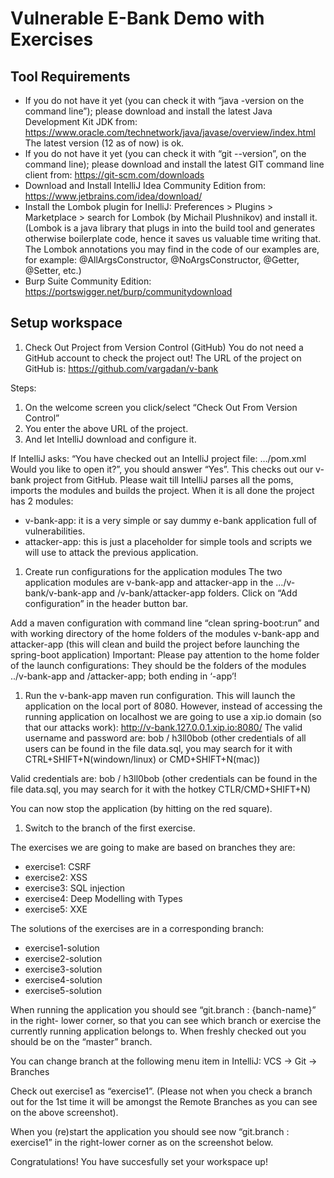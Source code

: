 # Vulnerable E-Bank Demo with Exercises

## Tool Requirements

*	If you do not have it yet (you can check it with “java -version on the command line”); please download and install the latest Java Development Kit JDK from:
https://www.oracle.com/technetwork/java/javase/overview/index.html
The latest version (12 as of now) is ok.
*	If you do not have it yet (you can check it with “git --version”, on the command line);
please download and install the latest GIT command line client from:
https://git-scm.com/downloads 
*	Download and Install IntelliJ Idea Community Edition from: https://www.jetbrains.com/idea/download/
*	Install the Lombok plugin for InelliJ:
Preferences > Plugins > Marketplace > search for Lombok (by Michail Plushnikov) and install it. 
(Lombok is a java library that plugs in into the build tool and generates otherwise boilerplate code, hence it saves us valuable time writing that. 
The Lombok annotations you may find in the code of our examples are, for example: @AllArgsConstructor, @NoArgsConstructor, @Getter, @Setter, etc.)
*	Burp Suite Community Edition: https://portswigger.net/burp/communitydownload


## Setup workspace

1. Check Out Project from Version Control (GitHub)
You do not need a GitHub account to check the project out!
The URL of the project on GitHub is: https://github.com/vargadan/v-bank 

Steps:
  1. On the welcome screen you click/select “Check Out From Version Control”
  1. You enter the above URL of the project.
  1. And let IntelliJ download and configure it. 
  
<Screenshot>

If IntelliJ asks: “You have checked out an IntelliJ project file: …/pom.xml
Would you like to open it?”, you should answer “Yes”.
This checks out our v-bank project from GitHub.
Please wait till IntelliJ parses all the poms, imports the modules and builds the project. 
When it is all done the project has 2 modules:
*	v-bank-app: it is a very simple or say dummy e-bank application full of vulnerabilities.
*	attacker-app: this is just a placeholder for simple tools and scripts we will use to attack the previous application.

1. Create run configurations for the application modules 
The two application modules are v-bank-app and attacker-app in the …/v-bank/v-bank-app and /v-bank/attacker-app folders.
Click on “Add configuration” in the header button bar.

<Screenshot>

Add a maven configuration with command line “clean spring-boot:run” and with working directory of the home folders of the modules v-bank-app and attacker-app
(this will clean and build the project before launching the spring-boot application)
Important: Please pay attention to the home folder of the launch configurations: They should be the folders of the modules ../v-bank-app and /attacker-app; both ending in ‘-app’!

<Screenshot>

1. Run the v-bank-app maven run configuration.
This will launch the application on the local port of 8080. However, instead of accessing the running application on localhost we are going to use a xip.io domain (so that our attacks work):
http://v-bank.127.0.0.1.xip.io:8080/
The valid username and password are: bob / h3ll0bob 
(other credentials of all users can be found in the file data.sql, 
you may search for it with CTRL+SHIFT+N(windown/linux) or CMD+SHIFT+N(mac))
 
Valid credentials are: bob / h3ll0bob 
(other credentials can be found in the file data.sql, you may search for it with the hotkey CTLR/CMD+SHIFT+N)

<Screenshot>

You can now stop the application (by hitting on the red square).

1. Switch to the branch of the first exercise.

The exercises we are going to make are based on branches they are:
-	exercise1: CSRF
-	exercise2: XSS
-	exercise3: SQL injection
-	exercise4: Deep Modelling with Types
-	exercise5: XXE 

The solutions of the exercises are in a corresponding branch:
-	exercise1-solution
-	exercise2-solution
-	exercise3-solution
-	exercise4-solution
-	exercise5-solution

When running the application you should see “git.branch : {banch-name}” in the right- lower corner, so that you can see which branch or exercise the currently running application belongs to. 
When freshly checked out you should be on the “master” branch.

You can change branch at the following menu item in IntelliJ: VCS -> Git -> Branches

<Screenshot>

Check out exercise1 as “exercise1”. (Please not when you check a branch out for the 1st time it will be amongst the Remote Branches as you can see on the above screenshot). 

<Screenshot>

When you (re)start the application you should see now “git.branch : exercise1” in the right-lower corner as on the screenshot below. 

<Screenshot>

Congratulations! You have succesfully set your workspace up!
